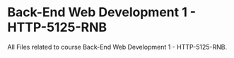 # Back-End Web Development 1 - HTTP-5125-RNB
All Files related to course Back-End Web Development 1 - HTTP-5125-RNB.
